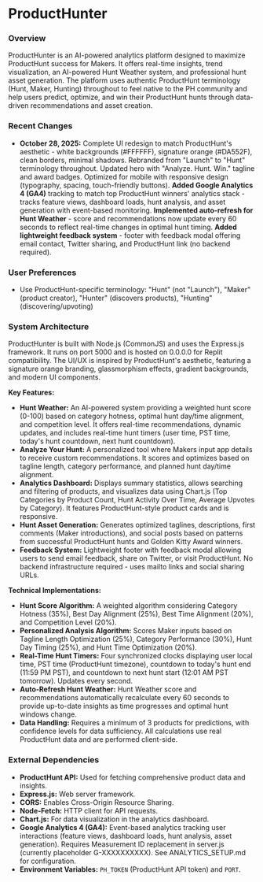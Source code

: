 # ProductHunter

### Overview
ProductHunter is an AI-powered analytics platform designed to maximize ProductHunt success for Makers. It offers real-time insights, trend visualization, an AI-powered Hunt Weather system, and professional hunt asset generation. The platform uses authentic ProductHunt terminology (Hunt, Maker, Hunting) throughout to feel native to the PH community and help users predict, optimize, and win their ProductHunt hunts through data-driven recommendations and asset creation.

### Recent Changes
*   **October 28, 2025:** Complete UI redesign to match ProductHunt's aesthetic - white backgrounds (#FFFFFF), signature orange (#DA552F), clean borders, minimal shadows. Rebranded from "Launch" to "Hunt" terminology throughout. Updated hero with "Analyze. Hunt. Win." tagline and award badges. Optimized for mobile with responsive design (typography, spacing, touch-friendly buttons). **Added Google Analytics 4 (GA4)** tracking to match top ProductHunt winners' analytics stack - tracks feature views, dashboard loads, hunt analysis, and asset generation with event-based monitoring. **Implemented auto-refresh for Hunt Weather** - score and recommendations now update every 60 seconds to reflect real-time changes in optimal hunt timing. **Added lightweight feedback system** - footer with feedback modal offering email contact, Twitter sharing, and ProductHunt link (no backend required).

### User Preferences
*   Use ProductHunt-specific terminology: "Hunt" (not "Launch"), "Maker" (product creator), "Hunter" (discovers products), "Hunting" (discovering/upvoting)

### System Architecture
ProductHunter is built with Node.js (CommonJS) and uses the Express.js framework. It runs on port 5000 and is hosted on 0.0.0.0 for Replit compatibility. The UI/UX is inspired by ProductHunt's aesthetic, featuring a signature orange branding, glassmorphism effects, gradient backgrounds, and modern UI components.

**Key Features:**
*   **Hunt Weather:** An AI-powered system providing a weighted hunt score (0-100) based on category hotness, optimal hunt day/time alignment, and competition level. It offers real-time recommendations, dynamic updates, and includes real-time hunt timers (user time, PST time, today's hunt countdown, next hunt countdown).
*   **Analyze Your Hunt:** A personalized tool where Makers input app details to receive custom recommendations. It scores and optimizes based on tagline length, category performance, and planned hunt day/time alignment.
*   **Analytics Dashboard:** Displays summary statistics, allows searching and filtering of products, and visualizes data using Chart.js (Top Categories by Product Count, Hunt Activity Over Time, Average Upvotes by Category). It features ProductHunt-style product cards and is responsive.
*   **Hunt Asset Generation:** Generates optimized taglines, descriptions, first comments (Maker introductions), and social posts based on patterns from successful ProductHunt hunts and Golden Kitty Award winners.
*   **Feedback System:** Lightweight footer with feedback modal allowing users to send email feedback, share on Twitter, or visit ProductHunt. No backend infrastructure required - uses mailto links and social sharing URLs.

**Technical Implementations:**
*   **Hunt Score Algorithm:** A weighted algorithm considering Category Hotness (35%), Best Day Alignment (25%), Best Time Alignment (20%), and Competition Level (20%).
*   **Personalized Analysis Algorithm:** Scores Maker inputs based on Tagline Length Optimization (25%), Category Performance (30%), Hunt Day Timing (25%), and Hunt Time Optimization (20%).
*   **Real-Time Hunt Timers:** Four synchronized clocks displaying user local time, PST time (ProductHunt timezone), countdown to today's hunt end (11:59 PM PST), and countdown to next hunt start (12:01 AM PST tomorrow). Updates every second.
*   **Auto-Refresh Hunt Weather:** Hunt Weather score and recommendations automatically recalculate every 60 seconds to provide up-to-date insights as time progresses and optimal hunt windows change.
*   **Data Handling:** Requires a minimum of 3 products for predictions, with confidence levels for data sufficiency. All calculations use real ProductHunt data and are performed client-side.

### External Dependencies
*   **ProductHunt API:** Used for fetching comprehensive product data and insights.
*   **Express.js:** Web server framework.
*   **CORS:** Enables Cross-Origin Resource Sharing.
*   **Node-Fetch:** HTTP client for API requests.
*   **Chart.js:** For data visualization in the analytics dashboard.
*   **Google Analytics 4 (GA4):** Event-based analytics tracking user interactions (feature views, dashboard loads, hunt analysis, asset generation). Requires Measurement ID replacement in server.js (currently placeholder G-XXXXXXXXXX). See ANALYTICS_SETUP.md for configuration.
*   **Environment Variables:** `PH_TOKEN` (ProductHunt API token) and `PORT`.